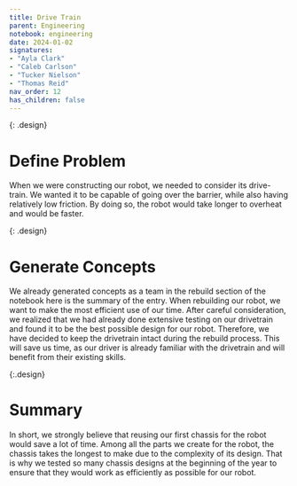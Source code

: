 ```yaml
---
title: Drive Train
parent: Engineering
notebook: engineering
date: 2024-01-02
signatures:
- "Ayla Clark"
- "Caleb Carlson"
- "Tucker Nielson"
- "Thomas Reid"
nav_order: 12
has_children: false
---
```


{: .design}
# Define Problem

When we were constructing our robot, we needed to consider its drive-train. We wanted it to be capable of going over the barrier, while also having relatively low friction. By doing so, the robot would take longer to overheat and would be faster.

{: .design}
# Generate Concepts

 We already generated concepts as a team in the rebuild section of the notebook here is the summary of the entry. When rebuilding our robot, we want to make the most efficient use of our time. After careful consideration, we realized that we had already done extensive testing on our drivetrain and found it to be the best possible design for our robot. Therefore, we have decided to keep the drivetrain intact during the rebuild process. This will save us time, as our driver is already familiar with the drivetrain and will benefit from their existing skills.

{:.design}
# Summary 

In short, we strongly believe that reusing our first chassis for the robot would save a lot of time. Among all the parts we create for the robot, the chassis takes the longest to make due to the complexity of its design. That is why we tested so many chassis designs at the beginning of the year to ensure that they would work as efficiently as possible for our robot.